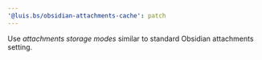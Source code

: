 ```yaml
---
'@luis.bs/obsidian-attachments-cache': patch
---
```


Use _attachments storage modes_ similar to standard Obsidian attachments setting.

